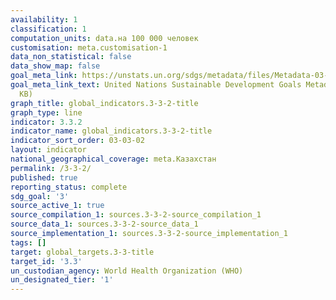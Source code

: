 ```yaml
---
availability: 1
classification: 1
computation_units: data.на 100 000 человек
customisation: meta.customisation-1
data_non_statistical: false
data_show_map: false
goal_meta_link: https://unstats.un.org/sdgs/metadata/files/Metadata-03-03-02.pdf
goal_meta_link_text: United Nations Sustainable Development Goals Metadata (PDF 61
  KB)
graph_title: global_indicators.3-3-2-title
graph_type: line
indicator: 3.3.2
indicator_name: global_indicators.3-3-2-title
indicator_sort_order: 03-03-02
layout: indicator
national_geographical_coverage: meta.Казахстан
permalink: /3-3-2/
published: true
reporting_status: complete
sdg_goal: '3'
source_active_1: true
source_compilation_1: sources.3-3-2-source_compilation_1
source_data_1: sources.3-3-2-source_data_1
source_implementation_1: sources.3-3-2-source_implementation_1
tags: []
target: global_targets.3-3-title
target_id: '3.3'
un_custodian_agency: World Health Organization (WHO)
un_designated_tier: '1'
---
```

